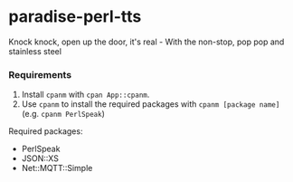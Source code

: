 # paradise-perl-tts
Knock knock, open up the door, it's real - With the non-stop, pop pop and stainless steel

### Requirements
1. Install `cpanm` with `cpan App::cpanm`.
2. Use `cpanm` to install the required packages with `cpanm [package name]` (e.g. `cpanm PerlSpeak`)

Required packages:
- PerlSpeak
- JSON::XS
- Net::MQTT::Simple
